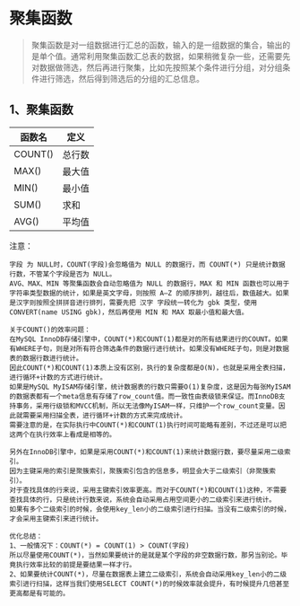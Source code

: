 # 聚集函数
> 聚集函数是对一组数据进行汇总的函数，输入的是一组数据的集合，输出的是单个值。通常利用聚集函数汇总表的数据，如果稍微复杂一些，还需要先对数据做筛选，然后再进行聚集，比如先按照某个条件进行分组，对分组条件进行筛选，然后得到筛选后的分组的汇总信息。


## 1、聚集函数

| 函数名   | 定义    |
| ------- | -------|
| COUNT() | 总行数 | 
| MAX()   | 最大值 | 
| MIN()   | 最小值 |
| SUM()   | 求和   |
| AVG()   | 平均值 | 


注意：
```
字段 为 NULL时，COUNT(字段)会忽略值为 NULL 的数据行，而 COUNT(*) 只是统计数据行数，不管某个字段是否为 NULL。
AVG、MAX、MIN 等聚集函数会自动忽略值为 NULL 的数据行，MAX 和 MIN 函数也可以用于字符串类型数据的统计，如果是英文字母，则按照 A—Z 的顺序排列，越往后，数值越大。如果是汉字则按照全拼拼音进行排列，需要先把 汉字 字段统一转化为 gbk 类型，使用CONVERT(name USING gbk)，然后再使用 MIN 和 MAX 取最小值和最大值。
```

```
关于COUNT()的效率问题：
在MySQL InnoDB存储引擎中，COUNT(*)和COUNT(1)都是对的所有结果进行的COUNT。如果有WHERE子句，则是对所有符合筛选条件的数据行进行统计。如果没有WHERE子句，则是对数据表的数据行数进行统计。
因此COUNT(*)和COUNT(1)本质上没有区别，执行的复杂度都是O(N)，也就是采用全表扫描，进行循环+计数的方式进行统计。
如果是MySQL MyISAM存储引擎，统计数据表的行数只需要O(1)复杂度，这是因为每张MyISAM的数据表都有一个meta信息有存储了row_count值。而一致性由表级锁来保证。而InnoDB支持事务，采用行级锁和MVCC机制，所以无法像MyISAM一样，只维护一个row_count变量。因此就需要采用扫描全表，进行循环+计数的方式来完成统计。
需要注意的是，在实际执行中COUNT(*)和COUNT(1)执行时间可能略有差别，不过还是可以把这两个在执行效率上看成是相等的。

另外在InnoDB引擎中，如果是采用COUNT(*)和COUNT(1)来统计数据行数，要尽量采用二级索引。
因为主键采用的索引是聚簇索引，聚簇索引包含的信息多，明显会大于二级索引（非聚簇索引）。
对于查找具体的行来说，采用主键索引效率更高。而对于COUNT(*)和COUNT(1)这种，不需要查找具体的行，只是统计行数来说，系统会自动采用占用空间更小的二级索引来进行统计。
如果有多个二级索引的时候，会使用key_len小的二级索引进行扫描。当没有二级索引的时候，才会采用主键索引来进行统计。

优化总结：
1、一般情况下：COUNT(*) = COUNT(1) > COUNT(字段)
所以尽量使用COUNT(*)，当然如果要统计的是就是某个字段的非空数据行数，那另当别论。毕竟执行效率比较的前提是要结果一样才行。
2、如果要统计COUNT(*)，尽量在数据表上建立二级索引，系统会自动采用key_len小的二级索引进行扫描，这样当我们使用SELECT COUNT(*)的时候效率就会提升，有时候提升几倍甚至更高都是有可能的。
```